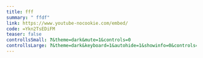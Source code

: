 ```yaml
---
title: fff
summary: " ffdf"
link: https://www.youtube-nocookie.com/embed/
code: =Ykn2TsEDiFM
teaser: false
controllsSmall: ?&theme=dark&mute=1&controls=0
controllsLarge: ?&theme=dark&keyboard=1&autohide=1&showinfo=0&controls=1&disablekb=1&modestbranding=1&mute=1
---
```

